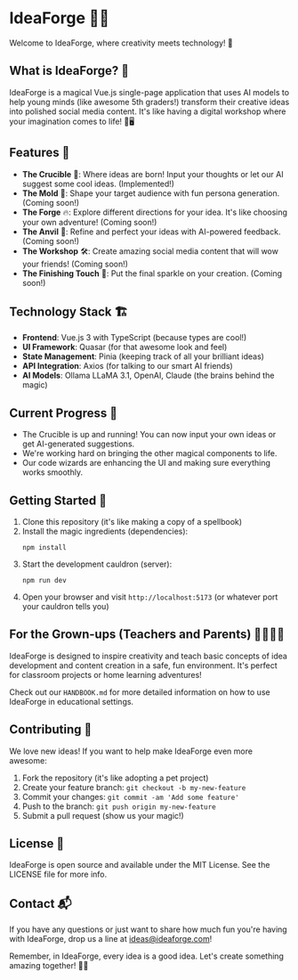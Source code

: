 # IdeaForge 🔮✨

Welcome to IdeaForge, where creativity meets technology! 🚀

## What is IdeaForge? 🤔

IdeaForge is a magical Vue.js single-page application that uses AI models to help young minds (like awesome 5th graders!) transform their creative ideas into polished social media content. It's like having a digital workshop where your imagination comes to life! 🎨🖥️

## Features 🌟

- **The Crucible** 🧪: Where ideas are born! Input your thoughts or let our AI suggest some cool ideas. (Implemented!)
- **The Mold** 🧬: Shape your target audience with fun persona generation. (Coming soon!)
- **The Forge** 🔥: Explore different directions for your idea. It's like choosing your own adventure! (Coming soon!)
- **The Anvil** 🔨: Refine and perfect your ideas with AI-powered feedback. (Coming soon!)
- **The Workshop** 🛠️: Create amazing social media content that will wow your friends! (Coming soon!)
- **The Finishing Touch** 🎨: Put the final sparkle on your creation. (Coming soon!)

## Technology Stack 🏗️

- **Frontend**: Vue.js 3 with TypeScript (because types are cool!)
- **UI Framework**: Quasar (for that awesome look and feel)
- **State Management**: Pinia (keeping track of all your brilliant ideas)
- **API Integration**: Axios (for talking to our smart AI friends)
- **AI Models**: Ollama LLaMA 3.1, OpenAI, Claude (the brains behind the magic)

## Current Progress 🚧

- The Crucible is up and running! You can now input your own ideas or get AI-generated suggestions.
- We're working hard on bringing the other magical components to life.
- Our code wizards are enhancing the UI and making sure everything works smoothly.

## Getting Started 🚀

1. Clone this repository (it's like making a copy of a spellbook)
2. Install the magic ingredients (dependencies):
   ```
   npm install
   ```
3. Start the development cauldron (server):
   ```
   npm run dev
   ```
4. Open your browser and visit `http://localhost:5173` (or whatever port your cauldron tells you)

## For the Grown-ups (Teachers and Parents) 👩‍🏫👨‍🏫

IdeaForge is designed to inspire creativity and teach basic concepts of idea development and content creation in a safe, fun environment. It's perfect for classroom projects or home learning adventures!

Check out our `HANDBOOK.md` for more detailed information on how to use IdeaForge in educational settings.

## Contributing 🤝

We love new ideas! If you want to help make IdeaForge even more awesome:

1. Fork the repository (it's like adopting a pet project)
2. Create your feature branch: `git checkout -b my-new-feature`
3. Commit your changes: `git commit -am 'Add some feature'`
4. Push to the branch: `git push origin my-new-feature`
5. Submit a pull request (show us your magic!)

## License 📜

IdeaForge is open source and available under the MIT License. See the LICENSE file for more info.

## Contact 📬

If you have any questions or just want to share how much fun you're having with IdeaForge, drop us a line at ideas@ideaforge.com!

Remember, in IdeaForge, every idea is a good idea. Let's create something amazing together! 🌈🚀